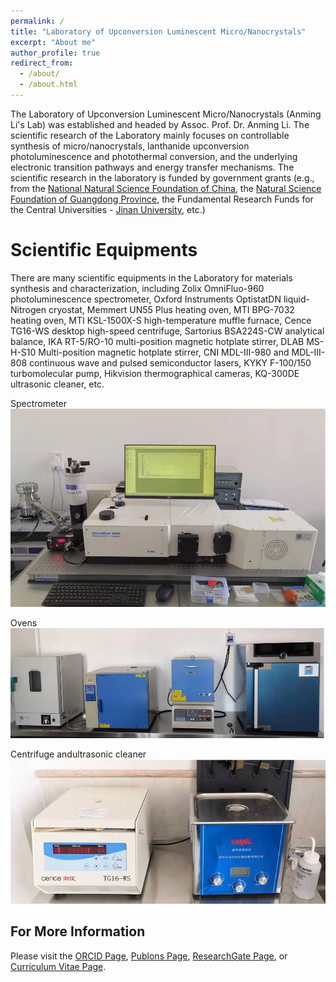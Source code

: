 ```yaml
---
permalink: /
title: "Laboratory of Upconversion Luminescent Micro/Nanocrystals"
excerpt: "About me"
author_profile: true
redirect_from: 
  - /about/
  - /about.html
---
```


The Laboratory of Upconversion Luminescent Micro/Nanocrystals (Anming Li's Lab) was established and headed by Assoc. Prof. Dr. Anming Li. The scientific research of the Laboratory mainly focuses on controllable synthesis of micro/nanocrystals, lanthanide upconversion photoluminescence and photothermal conversion, and the underlying electronic transition pathways and energy transfer mechanisms. The scientific research in the laboratory is funded by government grants (e.g., from the [National Natural Science Foundation of China](https://www.nsfc.gov.cn/english/site_1/index.html), the [Natural Science Foundation of Guangdong Province](http://gdstc.gd.gov.cn/), the Fundamental Research Funds for the Central Universities - [Jinan University](https://www.jnu.edu.cn/), etc.)

Scientific Equipments
======
There are many scientific equipments in the Laboratory for materials synthesis and characterization, including Zolix OmniFluo-960 photoluminescence spectrometer, Oxford Instruments OptistatDN liquid-Nitrogen cryostat, Memmert UN55 Plus heating oven, MTI BPG-7032 heating oven, MTI KSL-1500X-S high-temperature muffle furnace, Cence TG16-WS desktop high-speed centrifuge, Sartorius BSA224S-CW analytical balance, IKA RT-5/RO-10 multi-position magnetic hotplate stirrer, DLAB MS-H-S10 Multi-position magnetic hotplate stirrer, CNI MDL-III-980 and MDL-III-808 continuous wave and pulsed semiconductor lasers, KYKY F-100/150 turbomolecular pump, Hikvision thermographical cameras, KQ-300DE ultrasonic cleaner, etc.

Spectrometer
![Spectrometer](/images/spectrometer.jpg)

Ovens
![Ovens](/images/ovens.jpg)

Centrifuge andultrasonic cleaner
![Centrifuge](/images/centrifugate.jpg)

For More Information
------
Please visit the [ORCID Page](https://orcid.org/0000-0003-1344-3460), [Publons Page](https://publons.com/researcher/4671788/anming-li/), [ResearchGate Page](https://www.researchgate.net/profile/Anming-Li), or [Curriculum Vitae Page](/cv/). 